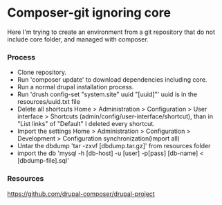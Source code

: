 # Composer-git ignoring core 


Here I'm trying to create an environment from a git repository that do not include core folder, and managed with composer.

### Process
- Clone repository.
- Run 'composer update' to download dependencies including core.
- Run a normal drupal installation process.
- Run 'drush config-set "system.site" uuid "[uuid]"' uuid is in the resources/uuid.txt file
- Delete all shortcuts Home > Administration > Configuration > User interface > Shortcuts (admin/config/user-interface/shortcut), than in "List links" of "Default" I deleted every shortcut.
- Import the settings Home > Administration > Configuration > Development > Configuration synchronization(import all)
- Untar the dbdump 'tar -zxvf [dbdump.tar.gz]' from resources folder
- import the db 'mysql -h [db-host] -u [user] -p[pass] [db-name] < [dbdump-file].sql'

### Resources
https://github.com/drupal-composer/drupal-project

